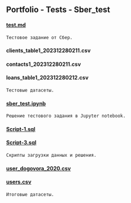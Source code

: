 ## Portfolio - Tests - Sber_test

#### [test.md](https://github.com/edwan70/Portfolio/blob/master/Tests/Sber_test/test.md)
`Тестовое задание от Сбер.`
#### clients_table1_202312280211.csv
#### contacts1_202312280211.csv
#### loans_table1_202312280212.csv
`Тестовые датасеты.`
#### [sber_test.ipynb](https://github.com/edwan70/Portfolio/blob/master/Tests/Sber_test/sber_test.ipynb)
`Решение тестового задания в Jupyter notebook.`
#### [Script-1.sql](https://github.com/edwan70/Portfolio/blob/master/Tests/Sber_test/Script-1.sql)
#### [Script-3.sql](https://github.com/edwan70/Portfolio/blob/master/Tests/Sber_test/Script-3.sql)
`Скрипты загрузки данных и решения.`
#### [user_dogovora_2020.csv](https://github.com/edwan70/Portfolio/blob/master/Tests/Sber_test/user_dogovora_2020.csv)
#### [users.csv](https://github.com/edwan70/Portfolio/blob/master/Tests/Sber_test/users.csv)
`Итоговые датасеты.`
